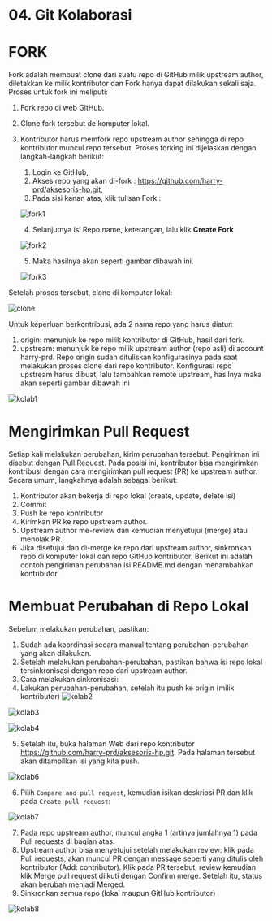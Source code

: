 # 04. Git Kolaborasi
# FORK
  Fork adalah membuat clone dari suatu repo di GitHub milik upstream author, diletakkan ke milik kontributor dan Fork hanya dapat dilakukan sekali saja. Proses untuk fork ini meliputi:
1. Fork repo di web GitHub.
2. Clone fork tersebut de komputer lokal.
3. Kontributor harus memfork repo upstream author sehingga di repo kontributor muncul repo tersebut. Proses forking ini dijelaskan dengan langkah-langkah berikut:
    1. Login ke GitHub, 
    2. Akses repo yang akan di-fork : https://github.com/harry-prd/aksesoris-hp.git,
    3. Pada sisi kanan atas, klik tulisan Fork :
    
    ![fork1](https://github.com/AnggerFNS/tekn-cloud-computing/blob/master/minggu-01/kolab1.png)
    
    4. Selanjutnya isi Repo name, keterangan, lalu klik **Create Fork**
    
    ![fork2](https://github.com/AnggerFNS/tekn-cloud-computing/blob/master/minggu-01/kolab2.png)
    
    5. Maka hasilnya akan seperti gambar dibawah ini.
    
    ![fork3](https://github.com/AnggerFNS/tekn-cloud-computing/blob/master/minggu-01/kolab3.png)

Setelah proses tersebut, clone di komputer lokal:

![clone](https://github.com/AnggerFNS/tekn-cloud-computing/blob/master/minggu-01/kolab4.png)

Untuk keperluan berkontribusi, ada 2 nama repo yang harus diatur:
   1. origin: menunjuk ke repo milik kontributor di GitHub, hasil dari fork.
   2. upstream: menunjuk ke repo milik upstream author (repo asli) di account harry-prd.
Repo origin sudah dituliskan konfigurasinya pada saat melakukan proses clone dari repo kontributor. Konfigurasi repo upstream harus dibuat, lalu tambahkan remote upstream, hasilnya maka akan seperti gambar dibawah ini

![kolab1](https://github.com/AnggerFNS/tekn-cloud-computing/blob/master/minggu-01/kolab5.png)

# Mengirimkan Pull Request
Setiap kali melakukan perubahan, kirim perubahan tersebut. Pengiriman ini disebut dengan Pull Request. Pada posisi ini, kontributor bisa mengirimkan kontribusi dengan cara mengirimkan pull request (PR) ke upstream author. Secara umum, langkahnya adalah sebagai berikut:
  1. Kontributor akan bekerja di repo lokal (create, update, delete isi)
  2. Commit
  3. Push ke repo kontributor
  4. Kirimkan PR ke repo upstream author.
  5. Upstream author me-review dan kemudian menyetujui (merge) atau menolak PR.
  6. Jika disetujui dan di-merge ke repo dari upstream author, sinkronkan repo di komputer lokal dan repo GitHub kontributor.
Berikut ini adalah contoh pengiriman perubahan isi README.md dengan menambahkan kontributor.
# Membuat Perubahan di Repo Lokal
Sebelum melakukan perubahan, pastikan:
  1. Sudah ada koordinasi secara manual tentang perubahan-perubahan yang akan dilakukan.
  2. Setelah melakukan perubahan-perubahan, pastikan bahwa isi repo lokal tersinkronisasi dengan repo dari upstream author.
  3. Cara melakukan sinkronisasi:
  4. Lakukan perubahan-perubahan, setelah itu push ke origin (milik kontributor)
  ![kolab2](https://github.com/AnggerFNS/tekn-cloud-computing/blob/master/minggu-01/kolab6.png)
  
  ![kolab3](https://github.com/AnggerFNS/tekn-cloud-computing/blob/master/minggu-01/kolab7.png)
  
  ![kolab4](https://github.com/AnggerFNS/tekn-cloud-computing/blob/master/minggu-01/kolab8.png)

  
  5. Setelah itu, buka halaman Web dari repo kontributor https://github.com/harry-prd/aksesoris-hp.git. Pada halaman tersebut akan ditampilkan isi yang kita push.
  
  ![kolab6](https://github.com/AnggerFNS/tekn-cloud-computing/blob/master/minggu-01/kolab9.png)
  
  6. Pilih ```Compare and pull request```, kemudian isikan deskripsi PR dan klik pada ```Create pull request```:
   
  ![kolab7](https://github.com/AnggerFNS/tekn-cloud-computing/blob/master/minggu-01/kolab10.png)
  
  7. Pada repo upstream author, muncul angka 1 (artinya jumlahnya 1) pada Pull requests di bagian atas.
  8. Upstream author bisa menyetujui setelah melakukan review: klik pada Pull requests, akan muncul PR dengan message seperti yang ditulis oleh kontributor (Add: contributor). Klik pada PR tersebut, review kemudian klik Merge pull request diikuti dengan Confirm merge. Setelah itu, status akan berubah menjadi Merged.
  9. Sinkronkan semua repo (lokal maupun GitHub kontributor)
  
  ![kolab8](https://github.com/AnggerFNS/tekn-cloud-computing/blob/master/minggu-01/kolab11.png)
